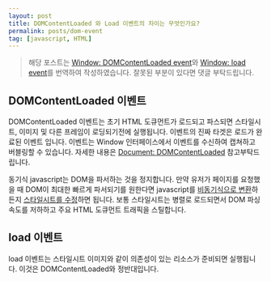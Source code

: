 ```yaml
---
layout: post
title: DOMContentLoaded 와 Load 이벤트의 차이는 무엇인가요?
permalink: posts/dom-event
tag: [javascript, HTML]
---
```


> 해당 포스트는 [Window: DOMContentLoaded event](https://developer.mozilla.org/en-US/docs/Web/API/Window/DOMContentLoaded_event)와 [Window: load event](https://developer.mozilla.org/en-US/docs/Web/API/Window/load_event)를 번역하여 작성하였습니다. 잘못된 부분이 있다면 댓글 부탁드립니다.

## DOMContentLoaded 이벤트

DOMContentLoaded 이벤트는 초기 HTML 도큐먼트가 로드되고 파스되면 스타일시트, 이미지 및 다른 프레임이 로딩되기전에 실행됩니다.
이벤트의 진짜 타겟은 로드가 완료된 이벤트 입니다. 이벤트는 Window 인터페이스에서 이벤트를 수신하여 캡쳐하고 버블링할 수 있습니다. 자세한 내용은 [Document: DOMContentLoaded](https://developer.mozilla.org/en-US/docs/Web/API/Document/DOMContentLoaded_event) 참고부탁드립니다.

동기식 javascript는 DOM을 파서하는 것을 정지합니다. 만약 유저가 페이지를 요청했을 때 DOM이 최대한 빠르게 파서되기를 원한다면 javascript를 [비동기식으로 변환](https://developer.mozilla.org/en-US/docs/Web/API/XMLHttpRequest/Synchronous_and_Asynchronous_Requests)하든지 [스타일시트를 수정](https://developers.google.com/speed/docs/insights/OptimizeCSSDelivery)하면 됩니다. 보통 스타일시트는 병렬로 로드되면서 DOM 파싱속도를 저하하고 주요 HTML 도큐먼트 트래픽을 스틸합니다.

## load 이벤트

load 이벤트는 스타일시트 이미지와 같이 의존성이 있는 리소스가 준비되면 실행됩니다. 이것은 DOMContentLoaded와 정반대입니다.

